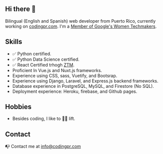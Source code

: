 ## Hi there 👋

Bilingual (English and Spanish) web developer from Puerto Rico, currently working on [codingpr.com](https://codingpr.com/). I'm a [Member of Google's Women Techmakers](https://developers.google.com/profile/badges/community/wtm/member).

## Skills
- :white_check_mark: Python certified.
- :white_check_mark: Python Data Science certified.
- :white_check_mark: React Certified trhogh [ZTM](https://github.com/zero-to-mastery).
- Proficient In Vue.js and Nuxt.js frameworks.
- Experience using CSS, sass, Vuetify, and Bootsrap.
- Experience using Django, Laravel, and Express.js backend frameworks.
- Database experience in PostgreSQL, MySQL, and Firestore (No SQL).
- Deployment experience: Heroku, firebase, and Github pages.

## Hobbies
- Besides coding, I like to :weight_lifting_woman: lift.

<!-- <video width="500" height="255">
  <source src="https://skyline.github.com/denisse-ab/2021" type="video" alt="Gighub Contributions Video">
</video> -->

## Contact
:mailbox_with_no_mail: Contact me at info@codingpr.com
